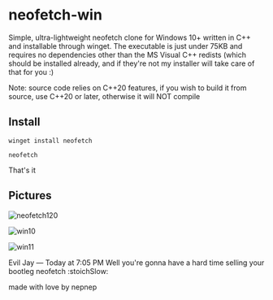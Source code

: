 # neofetch-win #

Simple, ultra-lightweight neofetch clone for Windows 10+ written in C++ and installable through winget. The executable is just under 75KB and requires no dependencies other than the MS Visual C++ redists (which should be installed already, and if they're not my installer will take care of that for you :)

Note: source code relies on C++20 features, if you wish to build it from source, use C++20 or later, otherwise it will NOT compile
## Install ##

`winget install neofetch`

`neofetch`

That's it

## Pictures ##

![neofetch120](https://github.com/nepnep39/neofetch-win/assets/119973523/54481ac7-d16d-4603-b2b6-866470ca122c)

![win10](https://user-images.githubusercontent.com/119973523/222497683-b473a644-3bb7-43fb-8bbc-ff5bf3a87481.png)

![win11](https://user-images.githubusercontent.com/119973523/224430965-30442685-638f-4096-8579-b97700b419e6.png)

Evil Jay — Today at 7:05 PM
Well you're gonna have a hard time selling your bootleg neofetch :stoichSlow:

made with love by nepnep

